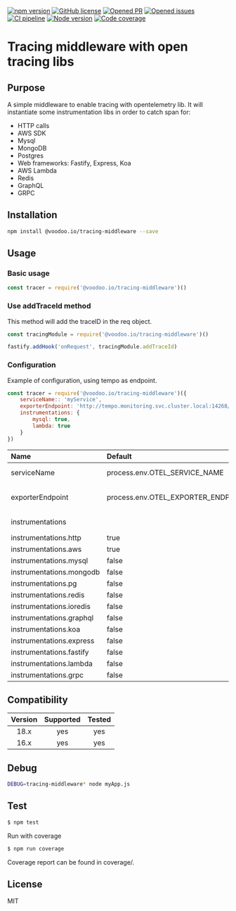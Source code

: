 [![npm version](https://badge.fury.io/js/%40voodoo.io%2Ftracing-middleware.svg)](https://badge.fury.io/js/%40voodoo.io%2Ftracing-middleware)
[![GitHub license](https://img.shields.io/github/license/VoodooTeam/tracing-middleware.svg)](https://github.com/VoodooTeam/tracing-middleware/blob/master/LICENSE)
[![Opened PR](https://img.shields.io/github/issues-pr-raw/VoodooTeam/tracing-middleware.svg)](https://github.com/VoodooTeam/tracing-middleware/pulls)
[![Opened issues](https://img.shields.io/github/issues/VoodooTeam/tracing-middleware.svg)](https://github.com/VoodooTeam/tracing-middleware/issues)
[![CI pipeline](https://github.com/VoodooTeam/tracing-middleware/workflows/Node.js%20CI/badge.svg)](https://github.com/VoodooTeam/tracing-middleware/actions?query=workflow%3A%22Node.js+CI%22)
[![Node version](https://img.shields.io/node/v-lts/%40voodoo.io%2Ftracing-middleware.svg)](https://github.com/VoodooTeam/tracing-middleware)
[![Code coverage](https://codecov.io/gh/VoodooTeam/tracing-middleware/branch/master/graph/badge.svg)](https://codecov.io/gh/VoodooTeam/tracing-middleware)

# Tracing middleware with open tracing libs

## Purpose

A simple middleware to enable tracing with opentelemetry lib.
It will instantiate some instrumentation libs in order to catch span for:
* HTTP calls
* AWS SDK
* Mysql
* MongoDB
* Postgres
* Web frameworks: Fastify, Express, Koa
* AWS Lambda
* Redis
* GraphQL
* GRPC

## Installation

```bash
npm install @voodoo.io/tracing-middleware --save
```

## Usage

### Basic usage
```javascript
const tracer = require('@voodoo.io/tracing-middleware')()
```

### Use addTraceId method
This method will add the traceID in the req object.
```javascript
const tracingModule = require('@voodoo.io/tracing-middleware')()

fastify.addHook('onRequest', tracingModule.addTraceId)
```

### Configuration
Example of configuration, using tempo as endpoint.
```javascript
const tracer = require('@voodoo.io/tracing-middleware')({
    serviceName:: 'myService',
    exporterEndpoint: 'http://tempo.monitoring.svc.cluster.local:14268/api/traces',
    instrumentations: {
        mysql: true,
        lambda: true
    }
})
```

| Name                       | Default                            | Description                 |
|:---------------------------|:-----------------------------------|:----------------------------|
| serviceName                | process.env.OTEL_SERVICE_NAME      | Your service's name         |
| exporterEndpoint           | process.env.OTEL_EXPORTER_ENDPOINT | The opentelemetry endpoint  |
| instrumentations           |                                    | List of instrumentations    |
| instrumentations.http      | true                               |                             |
| instrumentations.aws       | true                               |                             |
| instrumentations.mysql     | false                              |                             |
| instrumentations.mongodb   | false                              |                             |
| instrumentations.pg        | false                              |                             |
| instrumentations.redis     | false                              |                             |
| instrumentations.ioredis   | false                              |                             |
| instrumentations.graphql   | false                              |                             |
| instrumentations.koa       | false                              |                             |
| instrumentations.express   | false                              |                             |
| instrumentations.fastify   | false                              |                             |
| instrumentations.lambda    | false                              |                             |
| instrumentations.grpc      | false                              |                             |

## Compatibility


| Version       | Supported     | Tested         |
|:-------------:|:-------------:|:--------------:|
| 18.x          | yes           | yes            |
| 16.x          | yes           | yes            |

## Debug
```bash
DEBUG=tracing-middleware* node myApp.js
```

## Test

```bash
$ npm test
```

Run with coverage

```bash
$ npm run coverage
```

Coverage report can be found in coverage/.

## License

MIT
